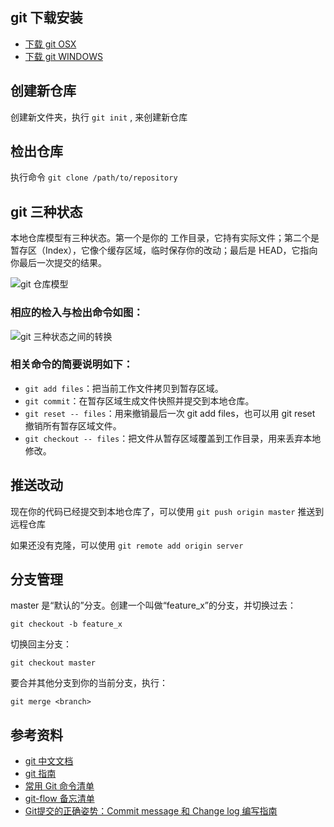 ## git 下载安装

* [下载 git OSX](http://code.google.com/p/git-osx-installer/downloads/list?can=3)
* [下载 git WINDOWS](http://msysgit.github.io/)

## 创建新仓库

创建新文件夹，执行 `git init` , 来创建新仓库

## 检出仓库

执行命令 `git clone /path/to/repository`

## git 三种状态

本地仓库模型有三种状态。第一个是你的 工作目录，它持有实际文件；第二个是 暂存区（Index），它像个缓存区域，临时保存你的改动；最后是 HEAD，它指向你最后一次提交的结果。

![git 仓库模型](http://rogerdudler.github.io/git-guide/img/trees.png)

### 相应的检入与检出命令如图：

![git 三种状态之间的转换](https://segmentfault.com/img/bVs6Ae)

### 相关命令的简要说明如下：

* `git add files`：把当前工作文件拷贝到暂存区域。
* `git commit`：在暂存区域生成文件快照并提交到本地仓库。
* `git reset -- files`：用来撤销最后一次 git add files，也可以用 git reset 撤销所有暂存区域文件。
* `git checkout -- files`：把文件从暂存区域覆盖到工作目录，用来丢弃本地修改。

## 推送改动

现在你的代码已经提交到本地仓库了，可以使用 `git push origin master` 推送到远程仓库

如果还没有克隆，可以使用 `git remote add origin server`

## 分支管理

master 是“默认的”分支。创建一个叫做“feature_x”的分支，并切换过去：

`git checkout -b feature_x`

切换回主分支：

`git checkout master`

要合并其他分支到你的当前分支，执行：

`git merge <branch>`

## 参考资料

* [git 中文文档](https://git-scm.com/book/zh/v2)
* [git 指南](http://rogerdudler.github.io/git-guide/index.zh.html)
* [常用 Git 命令清单](http://www.ruanyifeng.com/blog/2015/12/git-cheat-sheet.html)
* [git-flow 备忘清单](http://danielkummer.github.io/git-flow-cheatsheet/index.zh_CN.html)
* [Git提交的正确姿势：Commit message 和 Change log 编写指南](https://mp.weixin.qq.com/s?__biz=MzA4MjU5NTY0NA==&mid=401840568&idx=1&sn=051879b73f32ab7bcbcfc2e3cdd85f07&scene=1&srcid=0107l8avY4frKW3kfhaIUoNY&key=41ecb04b0511100344d280ce4225cc8c4d97599af475ef134186f7df3a7b8ace7e0e2eebc59d96ca00d6c9abf1ebf9e2&ascene=0&uin=MjAyNzY1NTU%3D&devicetype=iMac+MacBookPro12%2C1+OSX+OSX+10.11.2+build(15C50)&version=11020201&pass_ticket=ymbjwf7oU6CeUuxBIkhi0U6TOA5EP5ZWHXbpm6NVy%2FY%3D)
